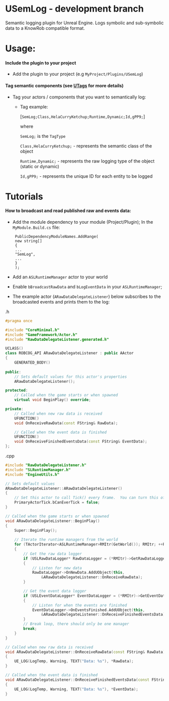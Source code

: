 # USemLog - development branch

Semantic logging plugin for Unreal Engine. Logs symbolic and sub-symbolic data to a KnowRob compatible format.
	
# Usage:

#### Include the plugin to your project
* Add the plugin to your project (e.g `MyProject/Plugins/USemLog`)

#### Tag semantic components (see [UTags](https://github.com/robcog-iai/UTags) for more details)

* Tag your actors / components that you want to semantically log:

  * Tag example:

    [`SemLog;Class,HelaCurryKetchup;Runtime,Dynamic;Id,gPP9;`]

    where

     `SemLog;` is the `TagType`
	 
     `Class,HelaCurryKetchup;` - represents the semantic class of the object
	 
     `Runtime,Dynamic;` - represents the raw logging type of the object (static or dynamic)
	 
     `Id,gPP9;` - represents the unique ID for each entity to be logged


# Tutorials

#### How to broadcast and read published raw and events data:

 * Add the module dependency to your module (Project/Plugin); In the `MyModule.Build.cs` file:  

		PublicDependencyModuleNames.AddRange(  
		new string[]  
		{  
		...  
		"SemLog",  
		...  
		}  
		);  
 
 * Add an `ASLRuntimeManager` actor to your world
 * Enable `bBroadcastRawData` and `bLogEventData` in your `ASLRuntimeManager`;
 * The example actor (`ARawDataDelegateListener`) below subscribes to the broadcasted events and prints them to the log:
 
.h 
```cpp
#pragma once

#include "CoreMinimal.h"
#include "GameFramework/Actor.h"
#include "RawDataDelegateListener.generated.h"

UCLASS()
class ROBCOG_API ARawDataDelegateListener : public AActor
{
	GENERATED_BODY()
	
public:	
	// Sets default values for this actor's properties
	ARawDataDelegateListener();

protected:
	// Called when the game starts or when spawned
	virtual void BeginPlay() override;

private:
	// Called when new raw data is received
	UFUNCTION()
	void OnReceiveRawData(const FString& RawData);

	// Called when the event data is finished
	UFUNCTION()
	void OnReceiveFinishedEventsData(const FString& EventData);
};


```

.cpp
```cpp
#include "RawDataDelegateListener.h"
#include "SLRuntimeManager.h"
#include "EngineUtils.h"

// Sets default values
ARawDataDelegateListener::ARawDataDelegateListener()
{
 	// Set this actor to call Tick() every frame.  You can turn this off to improve performance if you don't need it.
	PrimaryActorTick.bCanEverTick = false;
}

// Called when the game starts or when spawned
void ARawDataDelegateListener::BeginPlay()
{
	Super::BeginPlay();
	
	// Iterate the runtime managers from the world
	for (TActorIterator<ASLRuntimeManager>RMItr(GetWorld()); RMItr; ++RMItr)
	{
		// Get the raw data logger
		if (USLRawDataLogger* RawDataLogger = (*RMItr)->GetRawDataLogger())
		{
			// Listen for new data
			RawDataLogger->OnNewData.AddUObject(this,
				&ARawDataDelegateListener::OnReceiveRawData);
		}

		// Get the event data logger
		if (USLEventDataLogger* EventDataLogger = (*RMItr)->GetEventDataLogger())
		{
			// Listen for when the events are finished
			EventDataLogger->OnEventsFinished.AddUObject(this,
				&ARawDataDelegateListener::OnReceiveFinishedEventsData);
		}
		// Break loop, there should only be one manager
		break;
	}
}

// Called when new raw data is received
void ARawDataDelegateListener::OnReceiveRawData(const FString& RawData)
{
	UE_LOG(LogTemp, Warning, TEXT("Data: %s"), *RawData);
}

// Called when the event data is finished
void ARawDataDelegateListener::OnReceiveFinishedEventsData(const FString& EventData)
{
	UE_LOG(LogTemp, Warning, TEXT("Data: %s"), *EventData);
}
```
 